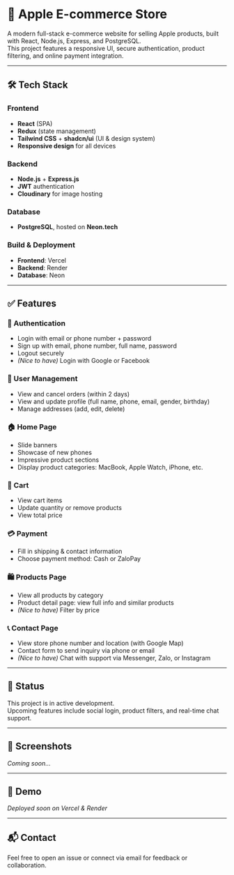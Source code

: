 # 🍏 Apple E-commerce Store

A modern full-stack e-commerce website for selling Apple products, built with React, Node.js, Express, and PostgreSQL.  
This project features a responsive UI, secure authentication, product filtering, and online payment integration.

---

## 🛠 Tech Stack

### Frontend
- **React** (SPA)
- **Redux** (state management)
- **Tailwind CSS** + **shadcn/ui** (UI & design system)
- **Responsive design** for all devices

### Backend
- **Node.js** + **Express.js**
- **JWT** authentication
- **Cloudinary** for image hosting

### Database
- **PostgreSQL**, hosted on **Neon.tech**

### Build & Deployment
- **Frontend**: Vercel  
- **Backend**: Render  
- **Database**: Neon

---

## ✅ Features

### 🔐 Authentication
- Login with email or phone number + password
- Sign up with email, phone number, full name, password
- Logout securely
- *(Nice to have)* Login with Google or Facebook

### 👤 User Management
- View and cancel orders (within 2 days)
- View and update profile (full name, phone, email, gender, birthday)
- Manage addresses (add, edit, delete)

### 🏠 Home Page
- Slide banners
- Showcase of new phones
- Impressive product sections
- Display product categories: MacBook, Apple Watch, iPhone, etc.

### 🛒 Cart
- View cart items
- Update quantity or remove products
- View total price

### 💳 Payment
- Fill in shipping & contact information
- Choose payment method: Cash or ZaloPay

### 🛍️ Products Page
- View all products by category
- Product detail page: view full info and similar products
- *(Nice to have)* Filter by price

### 📞 Contact Page
- View store phone number and location (with Google Map)
- Contact form to send inquiry via phone or email
- *(Nice to have)* Chat with support via Messenger, Zalo, or Instagram

---

## 🚧 Status
This project is in active development.  
Upcoming features include social login, product filters, and real-time chat support.

---

## 📸 Screenshots
*Coming soon...*

---

## 🔗 Demo
*Deployed soon on Vercel & Render*

---

## 📬 Contact
Feel free to open an issue or connect via email for feedback or collaboration.
